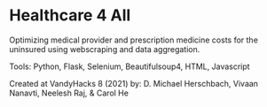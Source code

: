 # Healthcare 4 All
Optimizing medical provider and prescription medicine costs for the uninsured using webscraping and data aggregation.

Tools: Python, Flask, Selenium, Beautifulsoup4, HTML, Javascript

Created at VandyHacks 8 (2021) by:
D. Michael Herschbach,
Vivaan Nanavti,
Neelesh Raj,
& Carol He
